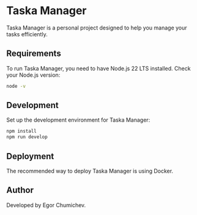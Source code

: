 # Taska Manager

Taska Manager is a personal project designed to help you manage your tasks efficiently.

## Requirements

To run Taska Manager, you need to have Node.js 22 LTS installed. Check your Node.js version:

```bash
node -v
```

## Development

Set up the development environment for Taska Manager:

```bash
npm install
npm run develop
```

## Deployment

The recommended way to deploy Taska Manager is using Docker.

## Author

Developed by Egor Chumichev.
